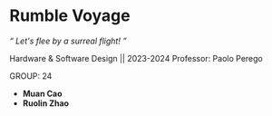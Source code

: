# Rumble Voyage
_“ Let's flee by a surreal flight! ”_



Hardware & Software Design || 2023-2024
Professor: Paolo Perego


GROUP: 24
- **Muan Cao**
- **Ruolin Zhao**



